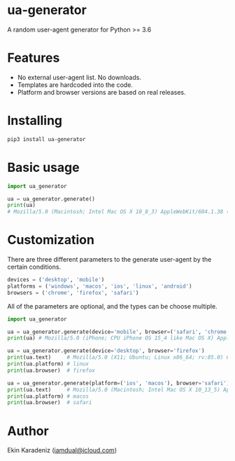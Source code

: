 # ua-generator

A random user-agent generator for Python >= 3.6

# Features
* No external user-agent list. No downloads.
* Templates are hardcoded into the code.
* Platform and browser versions are based on real releases.

# Installing
```bash
pip3 install ua-generator
```

# Basic usage
```python
import ua_generator

ua = ua_generator.generate()
print(ua)
# Mozilla/5.0 (Macintosh; Intel Mac OS X 10_8_3) AppleWebKit/604.1.38 (KHTML, like Gecko) Version/15.2 Safari/604.1.38
```

# Customization
There are three different parameters to the generate user-agent by the certain conditions.
```python
devices = ('desktop', 'mobile')
platforms = ('windows', 'macos', 'ios', 'linux', 'android')
browsers = ('chrome', 'firefox', 'safari')
```

All of the parameters are optional, and the types can be choose multiple.
```python
import ua_generator

ua = ua_generator.generate(device='mobile', browser=('safari', 'chrome'))
print(ua) # Mozilla/5.0 (iPhone; CPU iPhone OS 15_4 like Mac OS X) AppleWebKit/604.1.38 (KHTML, like Gecko) Version/14.1 Mobile/15E148 Safari/604.1.38

ua = ua_generator.generate(device='desktop', browser='firefox')
print(ua.text)     # Mozilla/5.0 (X11; Ubuntu; Linux x86_64; rv:85.0) Gecko/20100101 Firefox/85.0
print(ua.platform) # linux
print(ua.browser)  # firefox

ua = ua_generator.generate(platform=('ios', 'macos'), browser='safari')
print(ua.text)     # Mozilla/5.0 (Macintosh; Intel Mac OS X 10_13_5) AppleWebKit/604.1.38 (KHTML, like Gecko) Version/11.0 Safari/604.1.38
print(ua.platform) # macos
print(ua.browser)  # safari
```

# Author
Ekin Karadeniz (iamdual@icloud.com)